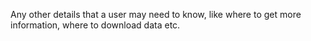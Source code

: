 
Any other details that a user may need to know, like where to get more information,
where to download data etc.
